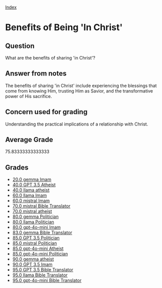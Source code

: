 
[Index](../../index.md)
# Benefits of Being 'In Christ'
## Question
What are the benefits of sharing 'in Christ'?

## Answer from notes
The benefits of sharing 'in Christ' include experiencing the blessings that come from knowing Him, trusting Him as Savior, and the transformative power of His sacrifice.

## Concern used for grading
Understanding the practical implications of a relationship with Christ.

## Average Grade
75.83333333333333

## Grades
 * [20.0 gemma Imam](../answers/gemma_Imam/Benefits_of_Being_'In_Christ'.md)
 * [40.0 GPT 3.5 Atheist](../answers/GPT_3.5_Atheist/Benefits_of_Being_'In_Christ'.md)
 * [40.0 llama atheist](../answers/llama_atheist/Benefits_of_Being_'In_Christ'.md)
 * [60.0 llama Imam](../answers/llama_Imam/Benefits_of_Being_'In_Christ'.md)
 * [60.0 mistral Imam](../answers/mistral_Imam/Benefits_of_Being_'In_Christ'.md)
 * [70.0 mistral Bible Translator](../answers/mistral_Bible_Translator/Benefits_of_Being_'In_Christ'.md)
 * [70.0 mistral atheist](../answers/mistral_atheist/Benefits_of_Being_'In_Christ'.md)
 * [80.0 gemma Politician](../answers/gemma_Politician/Benefits_of_Being_'In_Christ'.md)
 * [80.0 llama Politician](../answers/llama_Politician/Benefits_of_Being_'In_Christ'.md)
 * [80.0 gpt-4o-mini Imam](../answers/gpt-4o-mini_Imam/Benefits_of_Being_'In_Christ'.md)
 * [83.0 gemma Bible Translator](../answers/gemma_Bible_Translator/Benefits_of_Being_'In_Christ'.md)
 * [85.0 GPT 3.5 Politician](../answers/GPT_3.5_Politician/Benefits_of_Being_'In_Christ'.md)
 * [85.0 mistral Politician](../answers/mistral_Politician/Benefits_of_Being_'In_Christ'.md)
 * [85.0 gpt-4o-mini Atheist](../answers/gpt-4o-mini_Atheist/Benefits_of_Being_'In_Christ'.md)
 * [85.0 gpt-4o-mini Politician](../answers/gpt-4o-mini_Politician/Benefits_of_Being_'In_Christ'.md)
 * [90.0 gemma atheist](../answers/gemma_atheist/Benefits_of_Being_'In_Christ'.md)
 * [90.0 GPT 3.5 Imam](../answers/GPT_3.5_Imam/Benefits_of_Being_'In_Christ'.md)
 * [95.0 GPT 3.5 Bible Translator](../answers/GPT_3.5_Bible_Translator/Benefits_of_Being_'In_Christ'.md)
 * [95.0 llama Bible Translator](../answers/llama_Bible_Translator/Benefits_of_Being_'In_Christ'.md)
 * [95.0 gpt-4o-mini Bible Translator](../answers/gpt-4o-mini_Bible_Translator/Benefits_of_Being_'In_Christ'.md)
